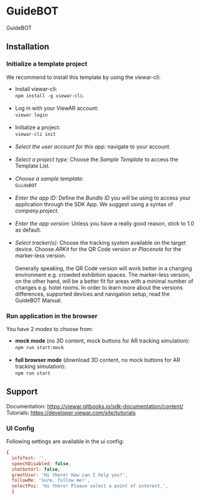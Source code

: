 # GuideBOT

GuideBOT

## Installation

### Initialize a template project

We recommend to install this template by using the viewar-cli:<br>

- Install viewar-cli: <br>`npm install -g viewar-cli`.<br><br>
- Log in with your ViewAR account: <br>`viewar login`<br><br>
- Initialize a project: <br>`viewar-cli init`<br><br>
- _Select the user account for this app:_ navigate to your account.<br><br>
- _Select a project type:_ Choose the _Sample Template_ to access the Template List.<br><br>
- _Choose a sample template:_ <br>`GuideBOT`<br><br>
- _Enter the app ID:_ Define the _Bundle ID_ you will be using to access your application through the SDK App. We suggest using a syntax of _company.project_.<br><br>
- _Enter the app version:_ Unless you have a really good reason, stick to 1.0 as default.<br><br>
- _Select tracker(s)_: Choose the tracking system available on the target device. Choose _ARKit_ for the QR Code version or _Placenote_ for the marker-less version.<br><br>Generally speaking, the QR Code version will work better in a changing environment e.g. crowded exhibition spaces. The marker-less version, on the other hand, will be a better fit for areas with a minimal number of changes e.g. hotel rooms. In order to learn more about the versions differences, supported devices and navigation setup, read the GuideBOT Manual.

### Run application in the browser

You have 2 modes to choose from:<br>

- <b>mock mode</b> (no 3D content, mock buttons for AR tracking simulation): <br>`npm run start:mock` <br><br>
- <b>full browser mode</b> (download 3D content, no mock buttons for AR tracking simulation): <br>`npm run start`

## Support

Documentation: https://viewar.gitbooks.io/sdk-documentation/content/
<br>Tutorials: https://developer.viewar.com/site/tutorials

### UI Config

Following settings are available in the ui config:

```js
{
  infoText: '',
  speechDisabled: false,
  chatbotUrl: false,
  greetUser: 'Hi there! How can I help you?',
  followMe: 'Sure, follow me!',
  selectPoi: 'Hi there! Please select a point of interest.',
  }
```
